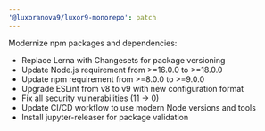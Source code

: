 ```yaml
---
'@luxoranova9/luxor9-monorepo': patch
---
```


Modernize npm packages and dependencies:
- Replace Lerna with Changesets for package versioning
- Update Node.js requirement from >=16.0.0 to >=18.0.0
- Update npm requirement from >=8.0.0 to >=9.0.0
- Upgrade ESLint from v8 to v9 with new configuration format
- Fix all security vulnerabilities (11 → 0)
- Update CI/CD workflow to use modern Node versions and tools
- Install jupyter-releaser for package validation


